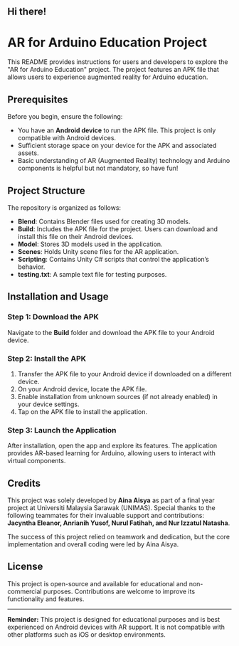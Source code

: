## Hi there!
# AR for Arduino Education Project

This README provides instructions for users and developers to explore the "AR for Arduino Education" project. The project features an APK file that allows users to experience augmented reality for Arduino education.

## Prerequisites

Before you begin, ensure the following:

- You have an **Android device** to run the APK file. This project is only compatible with Android devices.
- Sufficient storage space on your device for the APK and associated assets.
- Basic understanding of AR (Augmented Reality) technology and Arduino components is helpful but not mandatory, so have fun!

## Project Structure

The repository is organized as follows:

- **Blend**: Contains Blender files used for creating 3D models.
- **Build**: Includes the APK file for the project. Users can download and install this file on their Android devices.
- **Model**: Stores 3D models used in the application.
- **Scenes**: Holds Unity scene files for the AR application.
- **Scripting**: Contains Unity C# scripts that control the application’s behavior.
- **testing.txt**: A sample text file for testing purposes.

## Installation and Usage

### Step 1: Download the APK

Navigate to the **Build** folder and download the APK file to your Android device.

### Step 2: Install the APK

1. Transfer the APK file to your Android device if downloaded on a different device.
2. On your Android device, locate the APK file.
3. Enable installation from unknown sources (if not already enabled) in your device settings.
4. Tap on the APK file to install the application.

### Step 3: Launch the Application

After installation, open the app and explore its features. The application provides AR-based learning for Arduino, allowing users to interact with virtual components.

## Credits

This project was solely developed by **Aina Aisya** as part of a final year project at Universiti Malaysia Sarawak (UNIMAS). Special thanks to the following teammates for their invaluable support and contributions: **Jacyntha Eleanor, Anrianih Yusof, Nurul Fatihah, and Nur Izzatul Natasha**.

The success of this project relied on teamwork and dedication, but the core implementation and overall coding were led by Aina Aisya.

## License

This project is open-source and available for educational and non-commercial purposes. Contributions are welcome to improve its functionality and features.

---

**Reminder:** This project is designed for educational purposes and is best experienced on Android devices with AR support. It is not compatible with other platforms such as iOS or desktop environments.
